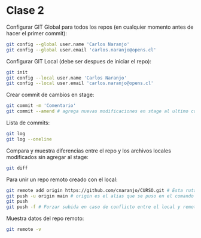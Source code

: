 # Clase 2

Configurar GIT Global para todos los repos (en cualquier momento antes de hacer el primer commit):

```sh
git config --global user.name 'Carlos Naranjo'
git config --global user.email 'carlos.naranjo@opens.cl'
```

Configurar GIT Local (debe ser despues de iniciar el repo):

```sh
git init
git config --local user.name 'Carlos Naranjo'
git config --local user.email 'carlos.naranjo@opens.cl'
```

Crear commit de cambios en stage:

```sh
git commit -m 'Comentario'
git commit --amend # agrega nuevas modificaciones en stage al ultimo commit ya ingresado, si ya se hizo push del commit anterior se debe usar git push -f para forzar la subida por que el amend lo que hace es reemplazar el anterior y en local esta bien pero al subirlo al remoto genera conflicto
```

Lista de commits:

```sh
git log
git log --oneline
```

Compara y muestra diferencias entre el repo y los archivos locales modificados sin agregar al stage:

```sh
git diff
```

Para unir un repo remoto creado con el local:

```sh
git remote add origin https://github.com/cnaranjo/CURSO.git # Esta ruta es la que da git al crear el repo y origin es el alias que le pone uno a esa conexión
git push -u origin main # origin es el alias que se puso en el comando anterior, en caso de clon por defecto tambien es origin pero se puede ver con el comando de abajo, main seria la rama local, la primera vez este comando pedira el password para conectarse al repo, el -u vincula el repo local con el online, las siguientes veces basta solo con git push
git push
git push -f # Forzar subida en caso de conflicto entre el local y remoto
```

Muestra datos del repo remoto:

```sh
git remote -v
```